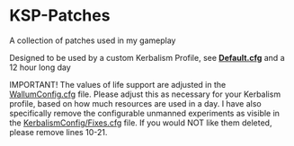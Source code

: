 # KSP-Patches
A collection of patches used in my gameplay

Designed to be used by a custom Kerbalism Profile, see <a href="https://github.com/Wallum/KSP-Patches/blob/main/Default.cfg"><b>Default.cfg</b></a> and a 12 hour long day

IMPORTANT!
The values of life support are adjusted in the <a href="https://github.com/Wallum/KSP-Patches/blob/main/GameData/Wallum/WallumConfig.cfg">WallumConfig.cfg</a> file. Please adjust this as necessary for your Kerbalism profile, based on how much resources are used in a day.
I have also specifically remove the configurable unmanned experiments as visible in the <a href="https://github.com/Wallum/KSP-Patches/blob/main/GameData/Wallum/KerbalismConfig/Fixes.cfg">KerbalismConfig/Fixes.cfg</a> file. If you would NOT like them deleted, please remove lines 10-21.
